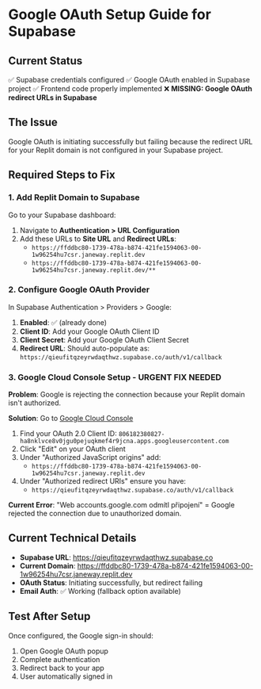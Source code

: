 # Google OAuth Setup Guide for Supabase

## Current Status
✅ Supabase credentials configured
✅ Google OAuth enabled in Supabase project 
✅ Frontend code properly implemented
❌ **MISSING: Google OAuth redirect URLs in Supabase**

## The Issue
Google OAuth is initiating successfully but failing because the redirect URL for your Replit domain is not configured in your Supabase project.

## Required Steps to Fix

### 1. Add Replit Domain to Supabase
Go to your Supabase dashboard:
1. Navigate to **Authentication > URL Configuration**
2. Add these URLs to **Site URL** and **Redirect URLs**:
   - `https://ffddbc80-1739-478a-b874-421fe1594063-00-1w96254hu7csr.janeway.replit.dev`
   - `https://ffddbc80-1739-478a-b874-421fe1594063-00-1w96254hu7csr.janeway.replit.dev/**`

### 2. Configure Google OAuth Provider
In Supabase Authentication > Providers > Google:
1. **Enabled**: ✅ (already done)
2. **Client ID**: Add your Google OAuth Client ID
3. **Client Secret**: Add your Google OAuth Client Secret
4. **Redirect URL**: Should auto-populate as:
   `https://qieufitqzeyrwdaqthwz.supabase.co/auth/v1/callback`

### 3. Google Cloud Console Setup - URGENT FIX NEEDED
**Problem**: Google is rejecting the connection because your Replit domain isn't authorized.

**Solution**: Go to [Google Cloud Console](https://console.cloud.google.com/)
1. Find your OAuth 2.0 Client ID: `806182380827-ha8nklvce8v0jgu0pejuqkmef4r9jcna.apps.googleusercontent.com`
2. Click "Edit" on your OAuth client
3. Under "Authorized JavaScript origins" add:
   - `https://ffddbc80-1739-478a-b874-421fe1594063-00-1w96254hu7csr.janeway.replit.dev`
4. Under "Authorized redirect URIs" ensure you have:
   - `https://qieufitqzeyrwdaqthwz.supabase.co/auth/v1/callback`

**Current Error**: "Web accounts.google.com odmítl připojení" = Google rejected the connection due to unauthorized domain.

## Current Technical Details
- **Supabase URL**: https://qieufitqzeyrwdaqthwz.supabase.co
- **Current Domain**: https://ffddbc80-1739-478a-b874-421fe1594063-00-1w96254hu7csr.janeway.replit.dev
- **OAuth Status**: Initiating successfully, but redirect failing
- **Email Auth**: ✅ Working (fallback option available)

## Test After Setup
Once configured, the Google sign-in should:
1. Open Google OAuth popup
2. Complete authentication
3. Redirect back to your app
4. User automatically signed in